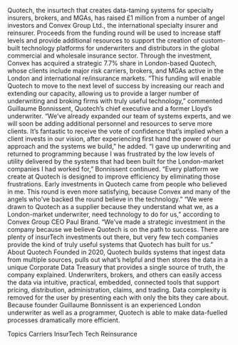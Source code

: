 Quotech, the insurtech that creates data-taming systems for specialty insurers, brokers, and MGAs, has raised £1 million from a number of angel investors and Convex Group Ltd., the international specialty insurer and reinsurer.
Proceeds from the funding round will be used to increase staff levels and provide additional resources to support the creation of custom-built technology platforms for underwriters and distributors in the global commercial and wholesale insurance sector.
Through the investment, Convex has acquired a strategic 7.7% share in London-based Quotech, whose clients include major risk carriers, brokers, and MGAs active in the London and international re/insurance markets.
“This funding will enable Quotech to move to the next level of success by increasing our reach and extending our capacity, allowing us to provide a larger number of underwriting and broking firms with truly useful technology,” commented Guillaume Bonnissent, Quotech’s chief executive and a former Lloyd’s underwriter.
“We’ve already expanded our team of systems experts, and we will soon be adding additional personnel and resources to serve more clients. It’s fantastic to receive the vote of confidence that’s implied when a client invests in our vision, after experiencing first hand the power of our approach and the systems we build,” he added.
“I gave up underwriting and returned to programming because I was frustrated by the low levels of utility delivered by the systems that had been built for the London-market companies I had worked for,” Bonnissent continued.
“Every platform we create at Quotech is designed to improve efficiency by eliminating those frustrations. Early investments in Quotech came from people who believed in me. This round is even more satisfying, because Convex and many of the angels who’ve backed the round believe in the technology.”
“We were drawn to Quotech as a supplier because they understand what we, as a London-market underwriter, need technology to do for us,” according to Convex Group CEO Paul Brand. “We’ve made a strategic investment in the company because we believe Quotech is on the path to success. There are plenty of insurTech investments out there, but very few tech companies provide the kind of truly useful systems that Quotech has built for us.”
About Quotech
Founded in 2020, Quotech builds systems that ingest data from multiple sources, pulls out what’s helpful and then stores the data in a unique Corporate Data Treasury that provides a single source of truth, the company explained. Underwriters, brokers, and others can easily access the data via intuitive, practical, embedded, connected tools that support pricing, distribution, administration, claims, and trading. Data complexity is removed for the user by presenting each with only the bits they care about.
Because founder Guillaume Bonnissent is an experienced London underwriter as well as a programmer, Quotech is able to make data-fuelled processes dramatically more efficient.

Topics
Carriers
InsurTech
Tech
Reinsurance
